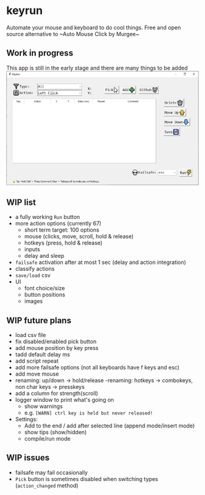 # keyrun
Automate your mouse and keyboard to do cool things. Free and open source alternative to ~Auto Mouse Click by Murgee~

## Work in progress
This app is still in the early stage and there are many things to be added
<img src="https://raw.githubusercontent.com/Waterdragen/keyrun/main/snapshot.png">

## WIP list
- a fully working `Run` button
- more action options (currently 67)
  - short term target: 100 options
  - mouse (clicks, move, scroll, hold & release)
  - hotkeys (press, hold & release)
  - inputs
  - delay and sleep
- `failsafe` activation after at most 1 sec (delay and action integration)
- classify actions 
- `save/load` csv
- UI
  - font choice/size
  - button positions
  - images
 
## WIP future plans
- load csv file
- fix disabled/enabled pick button
- add mouse position by key press
- tadd default delay ms
- add script repeat
- add more failsafe options (not all keyboards have f keys and esc)
- add move mouse
- renaming: up/down -> hold/release
-renaming: hotkeys -> combokeys, non char keys -> presskeys
- add a column for strength(scroll) 
- logger window to print what's going on
  - show warnings 
  - e.g. `[WARN] ctrl key is held but never released!`
- Settings:
  - Add to the end / add after selected line (append mode/insert mode)
  - show tips (show/hidden)
  - compile/run mode

## WIP issues
- failsafe may fail occasionally
- `Pick` button is sometimes disabled when switching types (`action_changed` method)
